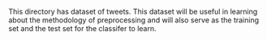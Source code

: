 This directory has dataset of tweets. This dataset will be useful in learning about the methodology of preprocessing and will also serve as the training set and the test set for the classifer to learn.

